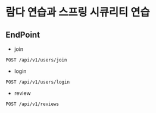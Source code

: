 # 람다 연습과 스프링 시큐리티 연습

## EndPoint

- join
```
POST /api/v1/users/join
```
- login
```
POST /api/v1/users/login
```
- review
```
POST /api/v1/reviews
```